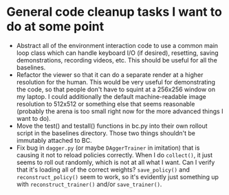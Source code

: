 # General code cleanup tasks I want to do at some point

- Abstract all of the environment interaction code to use a common main loop
  class which can handle keyboard I/O (if desired), resetting, saving
  demonstrations, recording videos, etc. This should be useful for all the
  baselines.
- Refactor the viewer so that it can do a separate render at a higher resolution
  for the human. This would be very useful for demonstrating the code, so that
  people don't have to squint at a 256x256 window on my laptop. I could
  additionally the default machine-readable image resolution to 512x512 or
  something else that seems reasonable (probably the arena is too small right
  now for the more advanced things I want to do).
- Move the test() and testall() functions in bc.py into their own rollout script
  in the baselines directory. Those two things shouldn't be immutably attached
  to BC.
- Fix bug in `dagger.py` (or maybe `DAggerTrainer` in imitation) that is causing
  it not to reload policies correctly. When I do `collect()`, it just seems to
  roll out randomly, which is not at all what I want. Can I verify that it's
  loading all of the correct weights? `save_policy()` and `reconstruct_policy()`
  seem to work, so it's evidently just something up with
  `reconstruct_trainer()` and/or `save_trainer()`.
